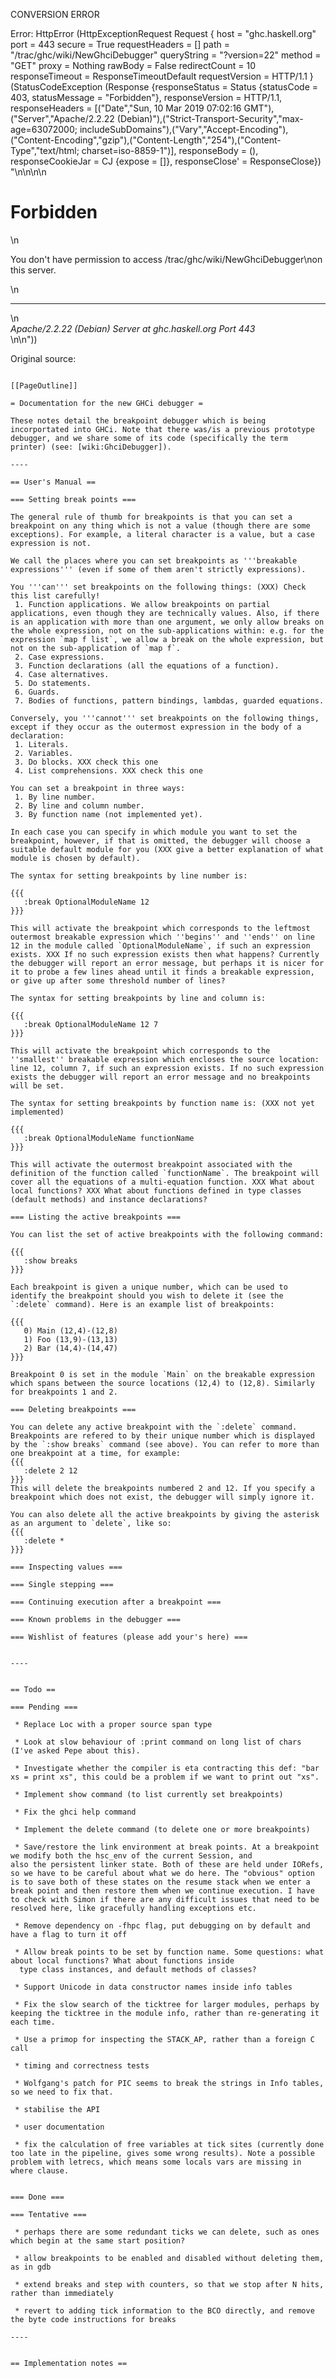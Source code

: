 CONVERSION ERROR

Error: HttpError (HttpExceptionRequest Request {
  host                 = "ghc.haskell.org"
  port                 = 443
  secure               = True
  requestHeaders       = []
  path                 = "/trac/ghc/wiki/NewGhciDebugger"
  queryString          = "?version=22"
  method               = "GET"
  proxy                = Nothing
  rawBody              = False
  redirectCount        = 10
  responseTimeout      = ResponseTimeoutDefault
  requestVersion       = HTTP/1.1
}
 (StatusCodeException (Response {responseStatus = Status {statusCode = 403, statusMessage = "Forbidden"}, responseVersion = HTTP/1.1, responseHeaders = [("Date","Sun, 10 Mar 2019 07:02:16 GMT"),("Server","Apache/2.2.22 (Debian)"),("Strict-Transport-Security","max-age=63072000; includeSubDomains"),("Vary","Accept-Encoding"),("Content-Encoding","gzip"),("Content-Length","254"),("Content-Type","text/html; charset=iso-8859-1")], responseBody = (), responseCookieJar = CJ {expose = []}, responseClose' = ResponseClose}) "<!DOCTYPE HTML PUBLIC \"-//IETF//DTD HTML 2.0//EN\">\n<html><head>\n<title>403 Forbidden</title>\n</head><body>\n<h1>Forbidden</h1>\n<p>You don't have permission to access /trac/ghc/wiki/NewGhciDebugger\non this server.</p>\n<hr>\n<address>Apache/2.2.22 (Debian) Server at ghc.haskell.org Port 443</address>\n</body></html>\n"))

Original source:

```trac

[[PageOutline]]

= Documentation for the new GHCi debugger =

These notes detail the breakpoint debugger which is being incorportated into GHCi. Note that there was/is a previous prototype debugger, and we share some of its code (specifically the term printer) (see: [wiki:GhciDebugger]).

----

== User's Manual ==

=== Setting break points ===

The general rule of thumb for breakpoints is that you can set a breakpoint on any thing which is not a value (though there are some exceptions). For example, a literal character is a value, but a case expression is not. 

We call the places where you can set breakpoints as '''breakable expressions''' (even if some of them aren't strictly expressions).

You '''can''' set breakpoints on the following things: (XXX) Check this list carefully!
 1. Function applications. We allow breakpoints on partial applications, even though they are technically values. Also, if there is an application with more than one argument, we only allow breaks on the whole expression, not on the sub-applications within: e.g. for the expression `map f list`, we allow a break on the whole expression, but not on the sub-application of `map f`.
 2. Case expressions.
 3. Function declarations (all the equations of a function).
 4. Case alternatives.
 5. Do statements.
 6. Guards.
 7. Bodies of functions, pattern bindings, lambdas, guarded equations.

Conversely, you '''cannot''' set breakpoints on the following things, except if they occur as the outermost expression in the body of a declaration:
 1. Literals.
 2. Variables.
 3. Do blocks. XXX check this one
 4. List comprehensions. XXX check this one

You can set a breakpoint in three ways:
 1. By line number.
 2. By line and column number.
 3. By function name (not implemented yet).

In each case you can specify in which module you want to set the breakpoint, however, if that is omitted, the debugger will choose a suitable default module for you (XXX give a better explanation of what module is chosen by default).

The syntax for setting breakpoints by line number is:

{{{
   :break OptionalModuleName 12
}}}

This will activate the breakpoint which corresponds to the leftmost outermost breakable expression which ''begins'' and ''ends'' on line 12 in the module called `OptionalModuleName`, if such an expression exists. XXX If no such expression exists then what happens? Currently the debugger will report an error message, but perhaps it is nicer for it to probe a few lines ahead until it finds a breakable expression, or give up after some threshold number of lines?

The syntax for setting breakpoints by line and column is:

{{{
   :break OptionalModuleName 12 7
}}}

This will activate the breakpoint which corresponds to the ''smallest'' breakable expression which encloses the source location: line 12, column 7, if such an expression exists. If no such expression exists the debugger will report an error message and no breakpoints will be set.

The syntax for setting breakpoints by function name is: (XXX not yet implemented)

{{{
   :break OptionalModuleName functionName
}}}

This will activate the outermost breakpoint associated with the definition of the function called `functionName`. The breakpoint will cover all the equations of a multi-equation function. XXX What about local functions? XXX What about functions defined in type classes (default methods) and instance declarations?

=== Listing the active breakpoints ===

You can list the set of active breakpoints with the following command:

{{{
   :show breaks
}}}

Each breakpoint is given a unique number, which can be used to identify the breakpoint should you wish to delete it (see the `:delete` command). Here is an example list of breakpoints:

{{{
   0) Main (12,4)-(12,8)
   1) Foo (13,9)-(13,13)
   2) Bar (14,4)-(14,47)
}}}

Breakpoint 0 is set in the module `Main` on the breakable expression which spans between the source locations (12,4) to (12,8). Similarly for breakpoints 1 and 2.

=== Deleting breakpoints ===

You can delete any active breakpoint with the `:delete` command. Breakpoints are refered to by their unique number which is displayed by the `:show breaks` command (see above). You can refer to more than one breakpoint at a time, for example:
{{{
   :delete 2 12
}}}
This will delete the breakpoints numbered 2 and 12. If you specify a breakpoint which does not exist, the debugger will simply ignore it.

You can also delete all the active breakpoints by giving the asterisk as an argument to `delete`, like so:
{{{
   :delete *
}}}

=== Inspecting values ===

=== Single stepping ===

=== Continuing execution after a breakpoint ===

=== Known problems in the debugger ===

=== Wishlist of features (please add your's here) ===


----


== Todo ==

=== Pending ===

 * Replace Loc with a proper source span type

 * Look at slow behaviour of :print command on long list of chars (I've asked Pepe about this).

 * Investigate whether the compiler is eta contracting this def: "bar xs = print xs", this could be a problem if we want to print out "xs".

 * Implement show command (to list currently set breakpoints)

 * Fix the ghci help command

 * Implement the delete command (to delete one or more breakpoints)

 * Save/restore the link environment at break points. At a breakpoint we modify both the hsc_env of the current Session, and
also the persistent linker state. Both of these are held under IORefs, so we have to be careful about what we do here. The "obvious" option is to save both of these states on the resume stack when we enter a break point and then restore them when we continue execution. I have to check with Simon if there are any difficult issues that need to be resolved here, like gracefully handling exceptions etc.

 * Remove dependency on -fhpc flag, put debugging on by default and have a flag to turn it off

 * Allow break points to be set by function name. Some questions: what about local functions? What about functions inside
  type class instances, and default methods of classes?

 * Support Unicode in data constructor names inside info tables

 * Fix the slow search of the ticktree for larger modules, perhaps by keeping the ticktree in the module info, rather than re-generating it each time.

 * Use a primop for inspecting the STACK_AP, rather than a foreign C call

 * timing and correctness tests

 * Wolfgang's patch for PIC seems to break the strings in Info tables, so we need to fix that.

 * stabilise the API

 * user documentation

 * fix the calculation of free variables at tick sites (currently done too late in the pipeline, gives some wrong results). Note a possible problem with letrecs, which means some locals vars are missing in where clause.


=== Done ===

=== Tentative ===

 * perhaps there are some redundant ticks we can delete, such as ones which begin at the same start position?

 * allow breakpoints to be enabled and disabled without deleting them, as in gdb

 * extend breaks and step with counters, so that we stop after N hits, rather than immediately

 * revert to adding tick information to the BCO directly, and remove the byte code instructions for breaks

----


== Implementation notes ==



```
